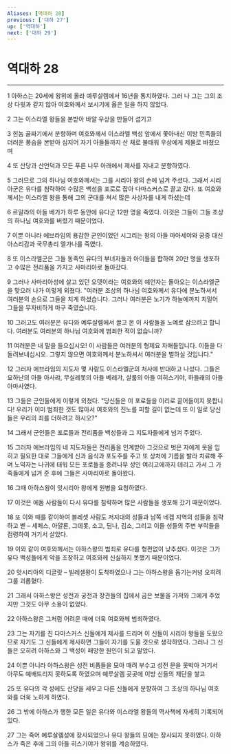 ```yaml
---
Aliases: [역대하 28]
previous: ['대하 27']
up: ['역대하']
next: ['대하 29']
---
```

# 역대하 28

***


1 아하스는 20세에 왕위에 올라 예루살렘에서 16년을 통치하였다. 그러 나 그는 그의 조상 다윗과 같지 않아 여호와께서 보시기에 옳은 일을 하지 않았다. 

2 그는 이스라엘 왕들을 본받아 바알 우상을 만들어 섬기고 

3 힌놈 골짜기에서 분향하며 여호와께서 이스라엘 백성 앞에서 쫓아내신 이방 민족들의 더러운 풍습을 본받아 심지어 자기 아들들까지 산 채로 불태워 우상에게 제물로 바쳤으며 

4 또 산당과 산언덕과 모든 푸른 나무 아래에서 제사를 지내고 분향하였다. 

5 그러므로 그의 하나님 여호와께서는 그를 시리아 왕의 손에 넘겨 주셨다. 그래서 시리아군은 유다를 침략하여 수많은 백성을 포로로 잡아 다마스커스로 끌고 갔다. 또 여호와께서는 이스라엘 왕을 통해 그의 군대를 쳐서 많은 사상자를 내게 하셨는데 

6 르말랴의 아들 베가가 하루 동안에 유다군 12만 명을 죽였다. 이것은 그들이 그들 조상의 하나님 여호와를 버렸기 때문이었다. 

7 이뿐 아니라 에브라임의 용감한 군인이었던 시그리는 왕의 아들 마아세야와 궁중 대신 아스리감과 국무총리 엘가나를 죽였다. 

8 또 이스라엘군은 그들 동족인 유다의 부녀자들과 아이들을 합하여 20만 명을 생포하고 수많은 전리품을 가지고 사마리아로 돌아갔다. 

9 그러나 사마리아성에 살고 있던 오뎃이라는 여호와의 예언자는 돌아오는 이스라엘군을 맞으러 나가 이렇게 외쳤다. "여러분 조상의 하나님 여호와께서 유다에 분노하셔서 여러분의 손으로 그들을 치게 하셨습니다. 그러나 여러분은 노기가 하늘에까지 치밀어 그들을 무자비하게 마구 죽였습니다. 

10 그러고도 여러분은 유다와 예루살렘에서 끌고 온 이 사람들을 노예로 삼으려고 합니다. 여러분도 여러분의 하나님 여호와께 범죄한 적이 없습니까? 

11 여러분은 내 말을 들으십시오! 이 사람들은 여러분의 형제요 자매들입니다. 이들을 다 돌려보내십시오. 그렇지 않으면 여호와께서 분노하셔서 여러분을 벌하실 것입니다." 

12 그러자 에브라임의 지도자 몇 사람도 이스라엘군의 처사에 반대하고 나섰다. 그들은 요하난의 아들 아사랴, 무실레못의 아들 베레갸, 살룸의 아들 여히스기야, 하들래의 아들 아마사였다. 

13 그들은 군인들에게 이렇게 외쳤다. "당신들은 이 포로들을 이리로 끌어들이지 못합니다! 우리가 이미 범죄한 것도 많아서 여호와의 진노를 피할 길이 없는데 또 이 일로 당신들은 우리의 죄를 더하려고 하시오?" 

14 그래서 군인들은 포로들과 전리품을 백성들과 그 지도자들에게 넘겨 주었다. 

15 그러자 에브라임의 네 지도자들은 전리품을 인계받아 그것으로 벗은 자에게 옷을 입히고 필요한 대로 그들에게 신과 음식과 포도주를 주고 또 상처에 기름을 발라 치료해 주며 노약자는 나귀에 태워 모든 포로들을 종려나무 성인 여리고에까지 데리고 가서 그 가족들에게 넘겨 준 후에 그들은 사마리아로 돌아왔다. 

16 그때 아하스왕이 앗시리아 왕에게 원병을 요청하였다. 

17 이것은 에돔 사람들이 다시 유다를 침략하며 많은 사람들을 생포해 갔기 때문이었다. 

18 또 이와 때를 같이하여 블레셋 사람도 저지대의 성들과 남쪽 네겝 지역의 성들을 침략하고 벧 – 세메스, 아얄론, 그데롯, 소고, 딤나, 김소, 그리고 이들 성들의 주변 부락들을 점령하여 거기서 살았다. 

19 이와 같이 여호와께서는 아하스왕의 범죄로 유다를 형편없이 낮추셨다. 이것은 그가 유다 백성들에게 악을 조장하고 여호와께 신실하지 못했기 때문이었다. 

20 앗시리아의 디글랏 – 빌레셀왕이 도착하였으나 그는 아하스왕을 돕기는커녕 오히려 그를 괴롭혔다. 

21 그래서 아하스왕은 성전과 궁전과 장관들의 집에서 금은 보물을 가져와 그에게 주었지만 그것도 아무 소용이 없었다. 

22 아하스왕은 그처럼 어려운 때에 더욱 여호와께 범죄하였다. 

23 그는 자기를 친 다마스커스 신들에게 제사를 드리며 이 신들이 시리아 왕들을 도왔으므로 자기도 그 신들에게 제사하면 그들이 자기를 도울 것으로 생각하였다. 그러나 그 신들은 오히려 아하스와 그 백성이 패망한 원인이 되고 말았다. 

24 이뿐 아니라 아하스왕은 성전 비품들을 모아 때려 부수고 성전 문을 못박아 거기서 아무도 예배드리지 못하도록 하였으며 예루살렘 곳곳에 이방 신들의 제단을 쌓고 

25 또 유다의 각 성에도 산당을 세우고 다른 신들에게 분향하여 그 조상의 하나님 여호와를 더욱 노하게 하였다. 

26 그 밖에 아하스가 행한 모든 일은 유다와 이스라엘 왕들의 역사책에 자세히 기록되어 있다. 

27 그는 죽어 예루살렘성에 장사되었으나 유다 왕들의 묘에는 장사되지 못하였다. 아하스가 죽은 후에 그의 아들 히스기야가 왕위를 계승하였다.

